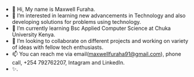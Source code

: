 - 👋 Hi, My name is Maxwell Furaha.
- 👀 I’m interested in learning new advancements in Technology and also developing solutions for problems using technology.
- 🌱 I’m currently learning Bsc Applied Computer Science at Chuka University Kenya.
- 💞️ I’m looking to collaborate on different projects and working on variety of ideas with fellow tech enthusiasts.
- 📫 You can reach me via email(maxwellfuraha91@gmail.com), phone call, +254 792762207, Intagram and LinkedIn.
- ✨.


